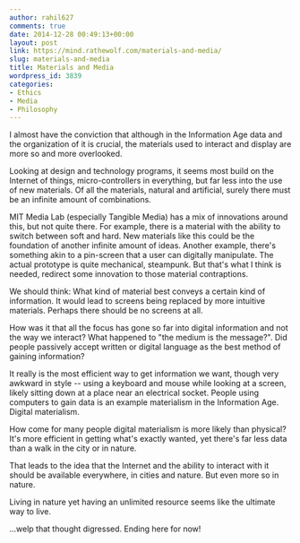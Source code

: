 ```yaml
---
author: rahil627
comments: true
date: 2014-12-28 00:49:13+00:00
layout: post
link: https://mind.rathewolf.com/materials-and-media/
slug: materials-and-media
title: Materials and Media
wordpress_id: 3839
categories:
- Ethics
- Media
- Philosophy
---
```


I almost have the conviction that although in the Information Age data and the organization of it is crucial, the materials used to interact and display are more so and more overlooked.

Looking at design and technology programs, it seems most build on the Internet of things, micro-controllers in everything, but far less into the use of new materials. Of all the materials, natural and artificial, surely there must  be an infinite amount of combinations.

MIT Media Lab (especially Tangible Media) has a mix of innovations around this, but not quite there. For example, there is a material with the ability to switch between soft and hard. New materials like this could be the foundation of another infinite amount of ideas. Another example, there's something akin to a pin-screen that a user can digitally manipulate. The actual prototype is quite mechanical, steampunk. But that's what I think is needed, redirect some innovation to those material contraptions.

We should think: What kind of material best conveys a certain kind of information. It would lead to screens being replaced by more intuitive materials. Perhaps there should be no screens at all.

How was it that all the focus has gone so far into digital information and not the way we interact? What happened to "the medium is the message?". Did people passively accept written or digital language as the best method of gaining information?

It really is the most efficient way to get information we want, though very awkward in style -- using a keyboard and mouse while looking at a screen, likely sitting down at a place near an electrical socket. People using computers to gain data is an example materialism in the Information Age. Digital materialism.

How come for many people digital materialism is more likely than physical? It's more efficient in getting what's exactly wanted, yet there's far less data than a walk in the city or in nature.

That leads to the idea that the Internet and the ability to interact with it should be available everywhere, in cities and nature. But even more so in nature.

Living in nature yet having an unlimited resource seems like the ultimate way to live.

...welp that thought digressed. Ending here for now!
